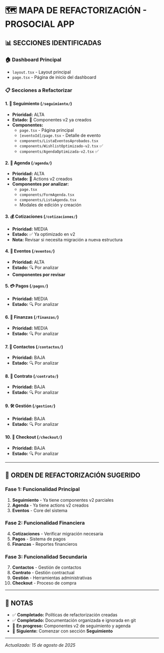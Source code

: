 # 🗺️ MAPA DE REFACTORIZACIÓN - PROSOCIAL APP

## 📊 SECCIONES IDENTIFICADAS

### 🏠 **Dashboard Principal**

- `layout.tsx` - Layout principal
- `page.tsx` - Página de inicio del dashboard

### 📋 **Secciones a Refactorizar**

#### 1. 🎯 **Seguimiento** (`/seguimiento/`)

- **Prioridad:** ALTA
- **Estado:** 🔄 Componentes v2 ya creados
- **Componentes:**
  - `page.tsx` - Página principal
  - `[eventoId]/page.tsx` - Detalle de evento
  - `components/ListaEventosAprobados.tsx`
  - `components/WishlistOptimizado-v2.tsx` ✅
  - `components/AgendaOptimizada-v2.tsx` ✅

#### 2. 📅 **Agenda** (`/agenda/`)

- **Prioridad:** ALTA
- **Estado:** 🔄 Actions v2 creados
- **Componentes por analizar:**
  - `page.tsx`
  - `components/FormAgenda.tsx`
  - `components/ListaAgenda.tsx`
  - Modales de edición y creación

#### 3. 💰 **Cotizaciones** (`/cotizaciones/`)

- **Prioridad:** MEDIA
- **Estado:** ✅ Ya optimizado en v2
- **Nota:** Revisar si necesita migración a nueva estructura

#### 4. 🎉 **Eventos** (`/eventos/`)

- **Prioridad:** ALTA
- **Estado:** 🔍 Por analizar
- **Componentes por revisar**

#### 5. 💳 **Pagos** (`/pagos/`)

- **Prioridad:** MEDIA
- **Estado:** 🔍 Por analizar

#### 6. 💼 **Finanzas** (`/finanzas/`)

- **Prioridad:** MEDIA
- **Estado:** 🔍 Por analizar

#### 7. 👥 **Contactos** (`/contactos/`)

- **Prioridad:** BAJA
- **Estado:** 🔍 Por analizar

#### 8. 📄 **Contrato** (`/contrato/`)

- **Prioridad:** BAJA
- **Estado:** 🔍 Por analizar

#### 9. 🛠️ **Gestión** (`/gestion/`)

- **Prioridad:** BAJA
- **Estado:** 🔍 Por analizar

#### 10. 🛒 **Checkout** (`/checkout/`)

- **Prioridad:** BAJA
- **Estado:** 🔍 Por analizar

---

## 🎯 ORDEN DE REFACTORIZACIÓN SUGERIDO

### Fase 1: Funcionalidad Principal

1. **Seguimiento** - Ya tiene componentes v2 parciales
2. **Agenda** - Ya tiene actions v2 creados
3. **Eventos** - Core del sistema

### Fase 2: Funcionalidad Financiera

4. **Cotizaciones** - Verificar migración necesaria
5. **Pagos** - Sistema de pagos
6. **Finanzas** - Reportes financieros

### Fase 3: Funcionalidad Secundaria

7. **Contactos** - Gestión de contactos
8. **Contrato** - Gestión contractual
9. **Gestión** - Herramientas administrativas
10. **Checkout** - Proceso de compra

---

## 📝 NOTAS

- ✅ **Completado:** Políticas de refactorización creadas
- ✅ **Completado:** Documentación organizada e ignorada en git
- 🔄 **En progreso:** Componentes v2 de seguimiento y agenda
- 🎯 **Siguiente:** Comenzar con sección **Seguimiento**

---

_Actualizado: 15 de agosto de 2025_
